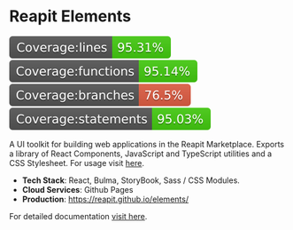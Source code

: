 # Reapit Elements

![lines](./test/test-inside/badge-lines.svg) ![functions](./test/test-inside/badge-functions.svg) ![branches](./test/test-inside/badge-branches.svg) ![statements](./test/test-inside/badge-statements.svg)

A UI toolkit for building web applications in the Reapit Marketplace. Exports a library of React Components, JavaScript and TypeScript utilities and a CSS Stylesheet. For usage visit [here](https://foundations-documentation.reapit.cloud/api/web#elements).

- **Tech Stack**: React, Bulma, StoryBook, Sass / CSS Modules.
- **Cloud Services**: Github Pages
- **Production**: https://reapit.github.io/elements/

For detailed documentation [visit here](https://foundations-documentation.reapit.cloud/open-source/packages#elements).

